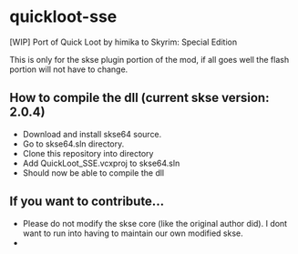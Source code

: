 # quickloot-sse
[WIP] Port of Quick Loot by himika to Skyrim: Special Edition

This is only for the skse plugin portion of the mod, if all goes well the flash portion will not have to change.

## How to compile the dll (current skse version: 2.0.4)
 - Download and install skse64 source.
 - Go to skse64.sln directory.
 - Clone this repository into directory
 - Add QuickLoot_SSE.vcxproj to skse64.sln
 - Should now be able to compile the dll

## If you want to contribute...
 - Please do not modify the skse core (like the original author did). I dont want to run into having to maintain our own modified skse.
 - 
